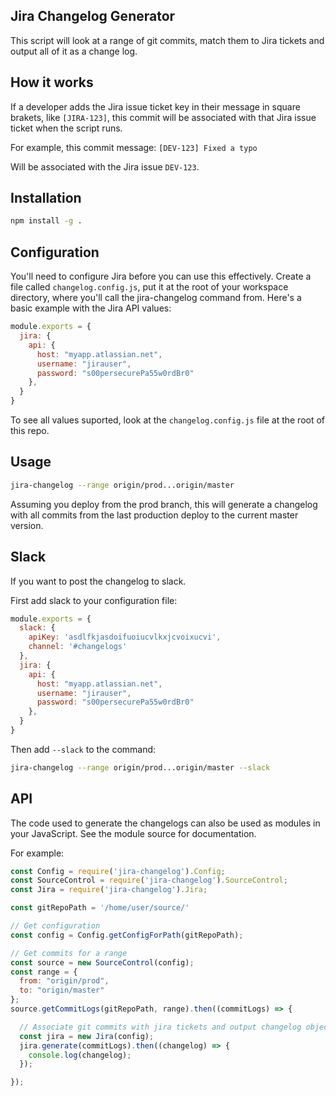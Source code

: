 Jira Changelog Generator
------------------------

This script will look at a range of git commits, match them to Jira tickets and output all of it as a change log.

## How it works

If a developer adds the Jira issue ticket key in their message in square brakets, like `[JIRA-123]`, this commit will be associated with that Jira issue ticket when the script runs.

For example, this commit message:
`[DEV-123] Fixed a typo`

Will be associated with the Jira issue `DEV-123`.

## Installation

```bash
npm install -g .
```


## Configuration

You'll need to configure Jira before you can use this effectively. Create a file called `changelog.config.js`, put it at the root of your workspace directory, where you'll call the jira-changelog command from. Here's a basic example with the Jira API values:

```javascript
module.exports = {
  jira: {
    api: {
      host: "myapp.atlassian.net",
      username: "jirauser",
      password: "s00persecurePa55w0rdBr0"
    },
  }
}
```

To see all values suported, look at the `changelog.config.js` file at the root of this repo.

## Usage

```bash
jira-changelog --range origin/prod...origin/master
```

Assuming you deploy from the prod branch, this will generate a changelog with all commits from the last production deploy to the current master version.

## Slack

If you want to post the changelog to slack.

First add slack to your configuration file:

```javascript
module.exports = {
  slack: {
    apiKey: 'asdlfkjasdoifuoiucvlkxjcvoixucvi',
    channel: '#changelogs'
  },
  jira: {
    api: {
      host: "myapp.atlassian.net",
      username: "jirauser",
      password: "s00persecurePa55w0rdBr0"
    },
  }
}
```

Then add `--slack` to the command:
```bash
jira-changelog --range origin/prod...origin/master --slack
```

## API
The code used to generate the changelogs can also be used as modules in your JavaScript.
See the module source for documentation.

For example:

```javascript
const Config = require('jira-changelog').Config;
const SourceControl = require('jira-changelog').SourceControl;
const Jira = require('jira-changelog').Jira;

const gitRepoPath = '/home/user/source/'

// Get configuration
const config = Config.getConfigForPath(gitRepoPath);

// Get commits for a range
const source = new SourceControl(config);
const range = {
  from: "origin/prod",
  to: "origin/master"
};
source.getCommitLogs(gitRepoPath, range).then((commitLogs) => {

  // Associate git commits with jira tickets and output changelog object
  const jira = new Jira(config);
  jira.generate(commitLogs).then((changelog) => {
    console.log(changelog);
  });

});
```

